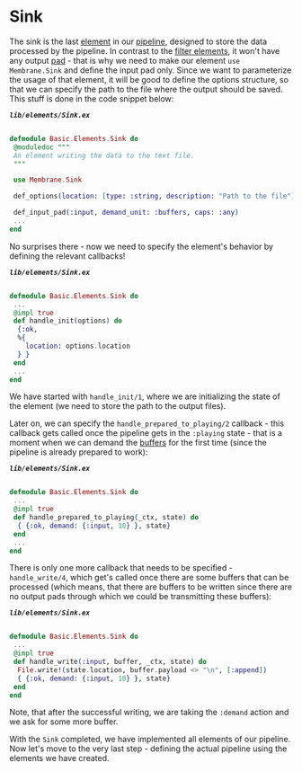 # Sink

The sink is the last [element](../glossary/glossary.md#element) in our [pipeline](../glossary/glossary.md#pipeline), designed to store the data processed by the pipeline.
In contrast to the [filter elements](../glossary/glossary.md#filter), it won't have any output [pad](../glossary/glossary.md#pad) - that is why we need to make our element `use Membrane.Sink` and define the input pad only.
Since we want to parameterize the usage of that element, it will be good to define the options structure, so that we can specify the path to the file where the output should be saved. This stuff is done in the code snippet below:

**_`lib/elements/Sink.ex`_**

```elixir

defmodule Basic.Elements.Sink do
 @moduledoc """
 An element writing the data to the text file.
 """

 use Membrane.Sink

 def_options(location: [type: :string, description: "Path to the file"])

 def_input_pad(:input, demand_unit: :buffers, caps: :any)
 ...
end
```

No surprises there - now we need to specify the element's behavior by defining the relevant callbacks!

**_`lib/elements/Sink.ex`_**

```elixir

defmodule Basic.Elements.Sink do
 ...
 @impl true
 def handle_init(options) do
  {:ok,
  %{
    location: options.location
  } }
 end
 ...
end
```

We have started with `handle_init/1`, where we are initializing the state of the element (we need to store the path to the output files).

Later on, we can specify the `handle_prepared_to_playing/2` callback - this callback gets called once the pipeline gets in the `:playing` state - that is a moment when we can demand the [buffers](../glossary/glossary.md#buffer) for the first time (since the pipeline is already prepared to work):

**_`lib/elements/Sink.ex`_**

```elixir

defmodule Basic.Elements.Sink do
 ...
 @impl true
 def handle_prepared_to_playing(_ctx, state) do
  { {:ok, demand: {:input, 10} }, state}
 end
 ...
end
```

There is only one more callback that needs to be specified - `handle_write/4`, which get's called once there are some buffers that can be processed (which means, that there are buffers to be written since there are no output pads through which we could be transmitting these buffers):

**_`lib/elements/Sink.ex`_**

```elixir

defmodule Basic.Elements.Sink do
 ...
 @impl true
 def handle_write(:input, buffer, _ctx, state) do
  File.write!(state.location, buffer.payload <> "\n", [:append])
  { {:ok, demand: {:input, 10} }, state}
 end
end
```

Note, that after the successful writing, we are taking the `:demand` action and we ask for some more buffer.

With the `Sink` completed, we have implemented all elements of our pipeline. Now let's move to the very last step - defining the actual pipeline using the elements we have created.
